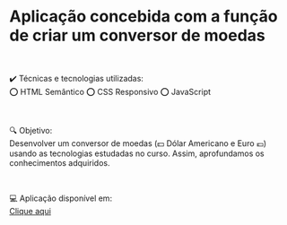 # Aplicação concebida com a função de criar um conversor de moedas
<br>
<p> ✔️ Técnicas e tecnologias utilizadas: <br> 
  ⭕ HTML Semântico
  ⭕ CSS Responsivo
  ⭕ JavaScript
</p>
<br>
<p> 🔍 Objetivo:  <br>
  Desenvolver um conversor de moedas (💵 Dólar Americano e Euro 💶) usando as tecnologias estudadas no curso. Assim, aprofundamos os conhecimentos adquiridos. 
</p>
<br>
<p> 💻 Aplicação disponível em: <br>
  <a href="https://viniciusgithu.github.io/Convert-Money" target="_blank">Clique aqui</a>
